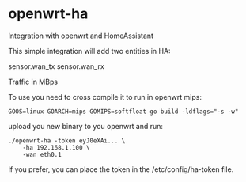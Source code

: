 # openwrt-ha
Integration with openwrt and HomeAssistant

This simple integration will add two entities in HA:

sensor.wan_tx
sensor.wan_rx

Traffic in MBps

To use you need to cross compile it to run in openwrt mips:

```
GOOS=linux GOARCH=mips GOMIPS=softfloat go build -ldflags="-s -w"
```

upload you new binary to you openwrt and run:

```
./openwrt-ha -token eyJ0eXAi... \
    -ha 192.168.1.100 \
    -wan eth0.1
```

If you prefer, you can place the token in the /etc/config/ha-token file.

